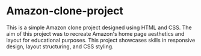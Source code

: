 # Amazon-clone-project
This is a simple Amazon clone project designed using HTML and CSS. The aim of this project was to recreate Amazon's home page aesthetics and layout for educational purposes. This project showcases skills in responsive design, layout structuring, and CSS styling.
